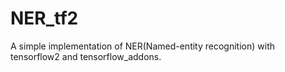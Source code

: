 # NER_tf2
A simple implementation of NER(Named-entity recognition) with tensorflow2 and tensorflow_addons.
